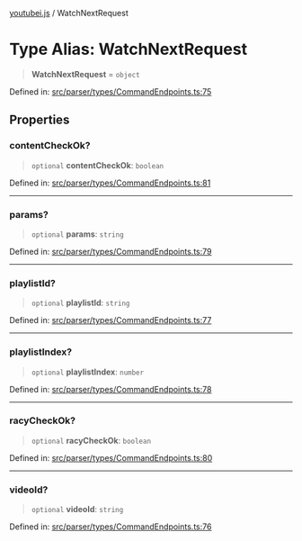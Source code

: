 [youtubei.js](../README.md) / WatchNextRequest

# Type Alias: WatchNextRequest

> **WatchNextRequest** = `object`

Defined in: [src/parser/types/CommandEndpoints.ts:75](https://github.com/LuanRT/YouTube.js/blob/0733f60b57877f6b8b87dfd5cc6195b5085f5c09/src/parser/types/CommandEndpoints.ts#L75)

## Properties

### contentCheckOk?

> `optional` **contentCheckOk**: `boolean`

Defined in: [src/parser/types/CommandEndpoints.ts:81](https://github.com/LuanRT/YouTube.js/blob/0733f60b57877f6b8b87dfd5cc6195b5085f5c09/src/parser/types/CommandEndpoints.ts#L81)

***

### params?

> `optional` **params**: `string`

Defined in: [src/parser/types/CommandEndpoints.ts:79](https://github.com/LuanRT/YouTube.js/blob/0733f60b57877f6b8b87dfd5cc6195b5085f5c09/src/parser/types/CommandEndpoints.ts#L79)

***

### playlistId?

> `optional` **playlistId**: `string`

Defined in: [src/parser/types/CommandEndpoints.ts:77](https://github.com/LuanRT/YouTube.js/blob/0733f60b57877f6b8b87dfd5cc6195b5085f5c09/src/parser/types/CommandEndpoints.ts#L77)

***

### playlistIndex?

> `optional` **playlistIndex**: `number`

Defined in: [src/parser/types/CommandEndpoints.ts:78](https://github.com/LuanRT/YouTube.js/blob/0733f60b57877f6b8b87dfd5cc6195b5085f5c09/src/parser/types/CommandEndpoints.ts#L78)

***

### racyCheckOk?

> `optional` **racyCheckOk**: `boolean`

Defined in: [src/parser/types/CommandEndpoints.ts:80](https://github.com/LuanRT/YouTube.js/blob/0733f60b57877f6b8b87dfd5cc6195b5085f5c09/src/parser/types/CommandEndpoints.ts#L80)

***

### videoId?

> `optional` **videoId**: `string`

Defined in: [src/parser/types/CommandEndpoints.ts:76](https://github.com/LuanRT/YouTube.js/blob/0733f60b57877f6b8b87dfd5cc6195b5085f5c09/src/parser/types/CommandEndpoints.ts#L76)
